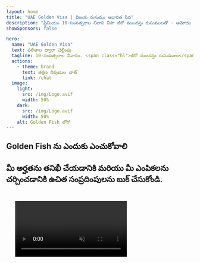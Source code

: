 ```yaml
---
layout: home
title: "UAE Golden Visa | విజయ రుసుము ఆధారిత సేవ"
description: "ప్రీమియం 10-సంవత్సరాల నివాస వీసా జీరో ముందస్తు రుసుములతో - ఆమోదం తర్వాత మాత్రమే చెల్లించండి. 98% విజయ రేటుతో పూర్తి దరఖాస్తు నిర్వహణ. ఉచిత పునరుద్ధరణ సేవ, ప్రభుత్వ రుసుములు మాత్రమే."
showSponsors: false

hero:
  name: "UAE Golden Visa"
  text: ఫలితాల ద్వారా చెల్లింపు
  tagline: 10-సంవత్సరాల నివాసం. <span class="hl">జీరో ముందస్తు రుసుములు</span> - ఆమోదం తర్వాత మాత్రమే చెల్లించండి. 98% విజయ రేటు.
  actions:
    - theme: brand
      text: తక్షణ నిపుణుల చాట్
      link: /chat
  image:
    light:
      src: /img/Logo.avif
      width: 50%
    dark:
      src: /img/Logo.avif
      width: 50%
    alt: Golden Fish లోగో
---
```


<FeatureCards :features="[
  {
    title: 'UAE Golden Visa ప్రయోజనాలు',
    items: [
      'అర్హత పరిస్థితులను కొనసాగించడంపై పునరుద్ధరణ ఎంపికతో 10-సంవత్సరాల చెల్లుబాటు',
      '**ప్రతి 6 నెలలకు UAE లోకి ప్రవేశించాల్సిన అవసరం లేదు**',
      '100% వ్యాపార యాజమాన్యం అనుమతించబడుతుంది',
      'కుటుంబ సభ్యులు మరియు అపరిమిత గృహ సిబ్బందిని స్పాన్సర్ చేయండి',
      '25 సంవత్సరాల వయస్సు వరకు పిల్లల స్పాన్సర్‌షిప్',
      'తల్లిదండ్రుల స్పాన్సర్‌షిప్ చేర్చబడింది',
      'స్పాన్సర్ లేదా యజమాని అవసరం లేదు'
    ],
    linkText: 'మరింత తెలుసుకోండి',
    link: '../../company-registration/golden-visa#key-benefits-of-the-uae-golden-visa',
    icon: {
      light: '/img/iStock-1785818081.avif',
      dark: '/img/iStock-1203821481.avif',
      alt: 'వీసా సేవలు',
      width: '100%'
    }
  },
  {
    title: 'UAE Golden Visa ఎలా పొందాలి',
    // details: 'మీ అర్హత మార్గాన్ని ఎంచుకోండి:',
    items: [
      'UAE ఆస్తులలో AED 2M పెట్టుబడి',
      'UAE పెట్టుబడి ఫండ్లలో AED 2M డిపాజిట్',
      'AED 2M మూలధనంతో వ్యాపారం',
      'AED 250K వార్షిక FTA సహకారం',
      'నైపుణ్యం కలిగిన నిపుణులు',
      'ప్రతిభ యొక్క మేధావులు'
    ],
    linkText: 'మరింత తెలుసుకోండి',
    link: '../../company-registration/golden-visa#uae-golden-visa-eligibility-and-requirements',
    icon: {
      light: '/img/iStock-1333000394.avif',
      dark: '/img/iStock-584576538.avif',
      alt: 'వీసా సేవలు',
      width: '10%'
    }
  },
  {
    title: 'Golden Visa ప్రక్రియ',
    bullet: '✓',
    items: [
      'ప్రాథమిక అర్హత అంచనా',
      'పత్రాల తయారీ మరియు ధృవీకరణ',
      'వైద్య పరీక్ష మరియు బయోమెట్రిక్స్',
      'దరఖాస్తు సమర్పణ మరియు ప్రాసెసింగ్',
      'Emirates ID మరియు వీసా జారీ',
      'కుటుంబ వీసా స్పాన్సర్‌షిప్ (ఐచ్ఛికం)'
    ],
    linkText: 'మరింత తెలుసుకోండి',
    link: '../../company-registration/golden-visa#uae-golden-visa-application-process',
    icon: {
      light: '/img/ILONMASKID.webp',
      dark: '/img/ILONMASKID.webp',
      alt: 'వీసా సేవలు',
      width: '100%'
    }
  }
]" />

## Golden Fish ను ఎందుకు ఎంచుకోవాలి

<BenefitsList :features="[
  {
    icon: '🏢',
    title: 'స్థానిక UAE నైపుణ్యం',
    text: 'దుబాయ్‌లోని అంకిత నిపుణులు ప్రక్రియలోని ప్రతి దశలో నిపుణ మార్గదర్శకత్వం అందిస్తారు.'
  },
  {
    icon: '📊',
    title: 'నిరూపితమైన విజయ రేటు',
    text: 'మా ప్రీమియం ప్రాసెసింగ్ ద్వారా వందలాది వీసాలు, బ్యాంక్ ఖాతలు మరియు కంపెనీ రిజిస్ట్రేషన్లతో 90% కంటే ఎక్కువ ఆమోదం రేటు.'
  },
  {
    icon: '💸',
    title: '**విజయం ఆధారిత రుసుములు**',
    text: '[ఆమోదం తర్వాత మాత్రమే చెల్లించండి](/uae-business/benefits/success-based-fees). దాచిన ఖర్చులు లేకుండా పూర్తి పారదర్శకత.'
  },
]" />

## మీ అర్హతను తనిఖీ చేయడానికి మరియు మీ ఎంపికలను చర్చించడానికి ఉచిత సంప్రదింపులను బుక్ చేసుకోండి.

<video  autoplay muted playsinline style="padding: 24px" >
  <source src="/img/iStock-2185912341.mp4" type="video/mp4">
</video>

<ContactForm buttonText="నిపుణుడితో మాట్లాడండి" />

<!-- <ImageGrid :images="[
  { src: '/img/ILONMASKID.webp', href: './immigration.md', alt: 'UAE ఇమ్మిగ్రేషన్' },
  { src: '/img/ILONMASKID.webp', href: './immigration.md', alt: 'UAE ఇమ్మిగ్రేషన్' },
]"/> -->

